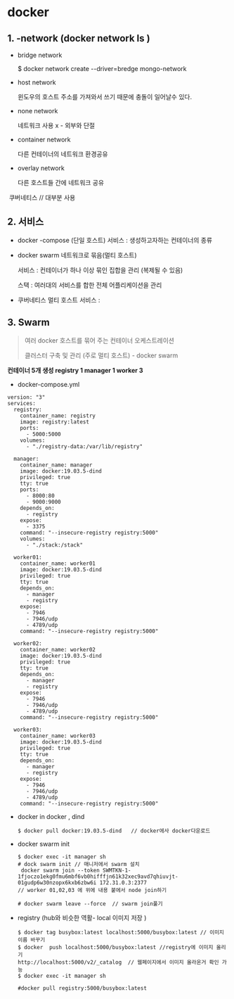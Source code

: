 # docker

## 1.  -network (docker network ls )

- bridge network 

  $ docker network create --driver=bredge mongo-network  

- host network 

  윈도우의 호스트 주소를 가져와서 쓰기 때문에 충돌이 일어날수 있다.

- none network 

  네트워크 사용 x - 외부와 단절

- container network 

  다른 컨테이너의 네트워크 환경공유

- overlay  network 

  다른 호스트들 간에 네트워크 공유 

​      쿠버네티스   // 대부분 사용 

## 2. 서비스 

- docker -compose
    (단일 호스트)
    서비스 : 생성하고자하는 컨테이너의 종류 

- docker swarm 
    네트워크로 묶음(멀티 호스트) 

   서비스 : 컨테이너가 하나 이상 묶인 집합을 관리 (복제될 수 있음)

   스택 : 여러대의 서비스를 합한 전체 어플리케이션을 관리 

- 쿠버네티스 
   멀티 호스트
   서비스  : 

## 3. Swarm

> 여러 docker 호스트를 묶어 주는 컨테이너 오케스트레이션 
>
> 클러스터 구축 및 관리 (주로 멀티 호스트) - docker swarm 

**컨테이너 5개 생성 registry 1 manager 1 worker 3**

- docker-compose.yml

```
version: "3"
services: 
  registry:
    container_name: registry
    image: registry:latest
    ports: 
      - 5000:5000
    volumes: 
      - "./registry-data:/var/lib/registry"

  manager:
    container_name: manager
    image: docker:19.03.5-dind
    privileged: true
    tty: true
    ports:
      - 8000:80
      - 9000:9000
    depends_on: 
      - registry
    expose: 
      - 3375
    command: "--insecure-registry registry:5000"
    volumes: 
      - "./stack:/stack"

  worker01:
    container_name: worker01
    image: docker:19.03.5-dind
    privileged: true
    tty: true
    depends_on: 
      - manager
      - registry
    expose: 
      - 7946
      - 7946/udp
      - 4789/udp
    command: "--insecure-registry registry:5000"

  worker02:
    container_name: worker02
    image: docker:19.03.5-dind
    privileged: true
    tty: true
    depends_on: 
      - manager
      - registry
    expose: 
      - 7946
      - 7946/udp
      - 4789/udp
    command: "--insecure-registry registry:5000"

  worker03:
    container_name: worker03
    image: docker:19.03.5-dind
    privileged: true
    tty: true
    depends_on: 
      - manager
      - registry
    expose: 
      - 7946
      - 7946/udp
      - 4789/udp
    command: "--insecure-registry registry:5000"
```



- docker in docker , dind 

  ```
  $ docker pull docker:19.03.5-dind   // docker에사 docker다운로드         
  ```

- docker swarm init

  ```
  $ docker exec -it manager sh
  # dock swarm init // 매니저에서 swarm 설치 
   docker swarm join --token SWMTKN-1-1fjoczo1ekg0fmu6mbf6vb0hifffjn61k32xec9avd7qhiuvjt-01gudp6w30nzopx6kxb6zbw6i 172.31.0.3:2377
  // worker 01,02,03 에 위에 내용 붙에서 node join하기 
  
  # docker swarm leave --force  // swarm join풀기 
  ```

  

- registry (hub와 비슷한 역활- local 이미지 저장  )

  ```shell
  $ docker tag busybox:latest localhost:5000/busybox:latest // 이미지 이름 바꾸기 
  $ docker  push localhost:5000/busybox:latest //registry에 이미지 올리기 
  http://localhost:5000/v2/_catalog  // 웹페이지에서 이미지 올라온거 확인 가능 
  $ docker exec -it manager sh
  
  #docker pull registry:5000/busybox:latest
  ```